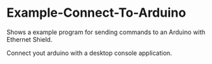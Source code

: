# Example-Connect-To-Arduino
Shows a example program for sending commands to an Arduino with Ethernet Shield.

Connect yout arduino with a desktop console application.
